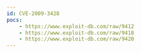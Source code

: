 ```yaml
---
id: CVE-2009-3428
pocs:
    - https://www.exploit-db.com/raw/9412
    - https://www.exploit-db.com/raw/9418
    - https://www.exploit-db.com/raw/9420
---
```


